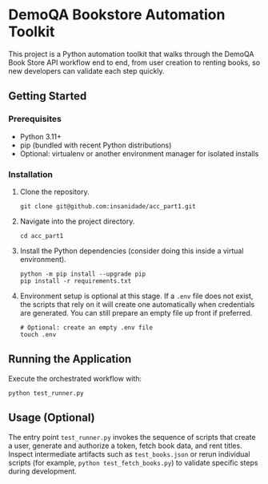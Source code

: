 # DemoQA Bookstore Automation Toolkit

This project is a Python automation toolkit that walks through the DemoQA Book Store API workflow end to end, from user creation to renting books, so new developers can validate each step quickly.

## Getting Started

### Prerequisites
- Python 3.11+
- pip (bundled with recent Python distributions)
- Optional: virtualenv or another environment manager for isolated installs

### Installation
1. Clone the repository.
   ```
   git clone git@github.com:insanidade/acc_part1.git
   ```
2. Navigate into the project directory.
   ```
   cd acc_part1
   ```
3. Install the Python dependencies (consider doing this inside a virtual environment).
   ```
   python -m pip install --upgrade pip
   pip install -r requirements.txt
   ```
4. Environment setup is optional at this stage. If a `.env` file does not exist, the scripts that rely on it will create one automatically when credentials are generated. You can still prepare an empty file up front if preferred.
   ```
   # Optional: create an empty .env file
   touch .env
   ```

## Running the Application
Execute the orchestrated workflow with:
```
python test_runner.py
```

## Usage (Optional)
The entry point `test_runner.py` invokes the sequence of scripts that create a user, generate and authorize a token, fetch book data, and rent titles. Inspect intermediate artifacts such as `test_books.json` or rerun individual scripts (for example, `python test_fetch_books.py`) to validate specific steps during development.


